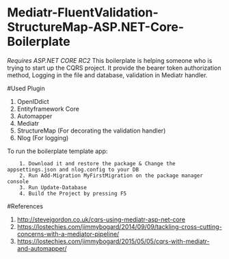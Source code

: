 # Mediatr-FluentValidation-StructureMap-ASP.NET-Core-Boilerplate
*Requires ASP.NET CORE RC2* This boilerplate is helping someone who is trying to start up the CQRS project.
It provide the bearer token authorization method, Logging in the file and database, validation in Mediatr handler.

#Used Plugin
1. OpenIDdict
2. Entityframework Core
3. Automapper
4. Mediatr
5. StructureMap (For decorating the validation handler)
6. Nlog (For logging)

To run the boilerplate template app:

		1. Download it and restore the package & Change the appsettings.json and nlog.config to your DB
		2. Run Add-Migration MyFirstMigration on the package manager console
		3. Run Update-Database
		4. Build the Project by pressing F5
#References
1. http://stevejgordon.co.uk/cqrs-using-mediatr-asp-net-core <br />
2. https://lostechies.com/jimmybogard/2014/09/09/tackling-cross-cutting-concerns-with-a-mediator-pipeline/ <br />
3. https://lostechies.com/jimmybogard/2015/05/05/cqrs-with-mediatr-and-automapper/ <br />

